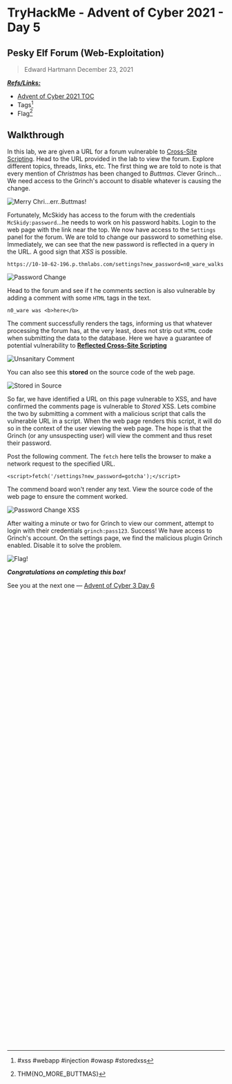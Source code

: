 # TryHackMe - Advent of Cyber 2021 - Day 5
## Pesky Elf Forum (Web-Exploitation)
> Edward Hartmann
> December 23, 2021

***<u>Refs/Links:</u>***
- [Advent of Cyber 2021 TOC](Advent%20of%20Cyber%20Table%20of%20Contents.md)  
-  Tags[^1]
-  Flag[^2]

[^1]: #xss #webapp #injection #owasp #storedxss 
[^2]: THM{NO_MORE_BUTTMAS}

## Walkthrough
In this lab, we are given a URL for a forum vulnerable to [Cross-Site Scripting](../../../Knowledge%20Base/Vulnerabilities/Cross-Site%20Scripting%20(XSS).md). Head to the URL provided in the lab to view the forum. Explore different topics, threads, links, etc. The first thing we are told to note is that every mention of *Christmas* has been changed to *Buttmas*. Clever Grinch... We need access to the Grinch's account to disable whatever is causing the change. 

![Merry Chri...err..Buttmas!](AoC-2021_Photos/Day_05/1.0_AoC-Day-5_12-23-21-Buttmas.png)

Fortunately, McSkidy has access to the forum with the credentials `McSkidy:password`...he needs to work on his password habits. Login to the web page with the link near the top. We now have access to the `Settings` panel for the forum. We are told to change our password to something else. Immediately, we can see that the new password is reflected in a query in the URL. A good sign that *XSS* is possible. 

`https://10-10-62-196.p.thmlabs.com/settings?new_password=n0_ware_walks`

![Password Change](AoC-2021_Photos/Day_05/2.0_AoC-Day-5_12-23-21-Password-Change.png)

Head to the forum and see if t he comments section is also vulnerable by adding a comment with some `HTML` tags in the text. 

`n0_ware was <b>here</b>`

The comment successfully renders the tags, informing us that whatever processing the forum has, at the very least, does not strip out `HTML` code when submitting the data to the database. Here we have a guarantee of potential vulnerability to [**Reflected Cross-Site Scripting**](../../../Knowledge%20Base/Vulnerabilities/Cross-Site%20Scripting%20(XSS).md)

![Unsanitary Comment](AoC-2021_Photos/Day_05/3.0_AoC-Day-5_12-23-21-Unsanitary-Comment.png)

You can also see this **stored** on the source code of the web page. 

![Stored in Source](AoC-2021_Photos/Day_05/4.0_AoC-Day-5_12-23-21-Stored-in-Source.png)

So far, we have identified a URL on this page vulnerable to XSS, and have confirmed the comments page is vulnerable to *Stored* XSS. Lets combine the two by submitting a comment with a malicious script that calls the vulnerable URL in a script. When the web page renders this script, it will do so in the context of the user viewing the web page. The hope is that the Grinch (or any unsuspecting user) will view the comment and thus reset their password. 

Post the following comment. The `fetch` here tells the browser to make a network request to the specified URL.

`<script>fetch('/settings?new_password=gotcha');</script>`

The commend board won't render any text. View the source code of the web page to ensure the comment worked.

![Password Change XSS](AoC-2021_Photos/Day_05/5.0_AoC-Day-5_12-23-21-Password-Change-XSS.png)

After waiting a minute or two for Grinch to view our comment, attempt to login with their credentials `grinch:pass123`. Success! We have access to Grinch's account. On the settings page, we find the malicious plugin Grinch enabled. Disable it to solve the problem. 

![Flag!](AoC-2021_Photos/Day_05/6.0_AoC-Day-5_12-23-21-Malicious-Plugin.png)

***Congratulations on completing this box!***  

See you at the next one &mdash; [Advent of Cyber 3 Day 6](Day%2006%20-%20Advent%20of%20Cyber%202021.md)
</br>
</br>
</br>
</br>
</br>
</br>
</br>
</br>
</br>
</br>
</br>
</br>
</br>
</br>
</br>
</br>
</br>
</br>
</br>
</br>
</br>
</br>
</br>
</br>
</br>
</br>
</br>
</br>
</br>
</br>
</br>
</br>
</br>
</br>
</br>
</br>
</br>
</br>
</br>
</br>
</br>
</br>
</br>
</br>
</br>
</br>
</br>
</br>
</br>
</br>
</br>
</br>
</br>
</br>
</br>
</br>
</br>
</br>
</br>
</br>
</br>
</br>
</br>
